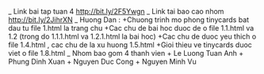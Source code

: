 ﻿_ Link bai tap tuan 4 http://bit.ly/2F5Ywgn
_ Link tai bao cao nhom http://bit.ly/2JihrXN
_ Huong Dan : 
	+Chuong trinh mo phong tinycards bat dau tu file 1.html la trang chu
	+Cac chu de bai hoc duoc de o file 1.1.html va 1.2 (trong do 1.1.1.html va 1.2.1.html la bai hoc)
	+Cac chu de duoc yeu thich o file 1.4.html , cac chu de la xu huong  1.5.html 
	+Gioi thieu ve tinycards duoc viet o file 1.8.html
_ Nhom bao gom 4 thanh vien
	+ Le Luong Tuan Anh
	+ Phung Dinh Xuan
 	+ Nguyen Duc Cong
	+ Nguyen Minh Vu